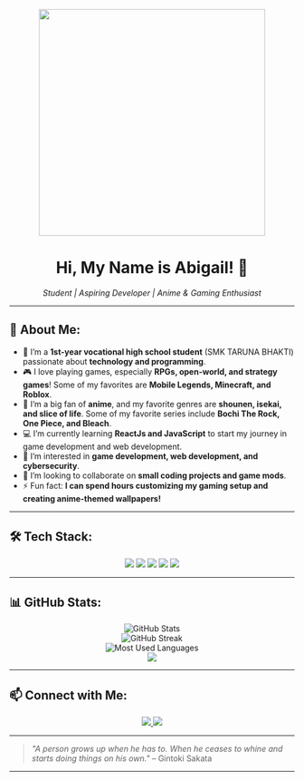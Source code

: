 <p align="center">
  <img src="https://media4.giphy.com/media/v1.Y2lkPTc5MGI3NjExdTYxanE0Y3c4ZnBybDZtamhndTEyNmNrZTYwOXBuOTB3Mm51NTZmaiZlcD12MV9pbnRlcm5hbF9naWZfYnlfaWQmY3Q9Zw/xE4B1JsvYBhFgTyule/giphy.gif" width="400" height="auto">
</p>

<h1 align="center">Hi, My Name is Abigail! 👋</h1>
<p align="center">
  <em>Student | Aspiring Developer | Anime & Gaming Enthusiast</em>
</p>

---

## 🚀 About Me:

- 🎒 I’m a **1st-year vocational high school student** (SMK TARUNA BHAKTI) passionate about **technology and programming**.  
- 🎮 I love playing games, especially **RPGs, open-world, and strategy games**! Some of my favorites are **Mobile Legends, Minecraft, and Roblox**.  
- 🎥 I’m a big fan of **anime**, and my favorite genres are **shounen, isekai, and slice of life**. Some of my favorite series include **Bochi The Rock, One Piece, and Bleach**.  
- 💻 I’m currently learning **ReactJs and JavaScript** to start my journey in game development and web development.  
- 🌱 I’m interested in **game development, web development, and cybersecurity**.  
- 🤝 I’m looking to collaborate on **small coding projects and game mods**.  
- ⚡ Fun fact: **I can spend hours customizing my gaming setup and creating anime-themed wallpapers!**  

---

## 🛠️ Tech Stack:

<p align="center">
  <img src="https://img.shields.io/badge/Python-3776AB?style=for-the-badge&logo=python&logoColor=white">
  <img src="https://img.shields.io/badge/JavaScript-F7DF1E?style=for-the-badge&logo=javascript&logoColor=black">
  <img src="https://img.shields.io/badge/HTML5-E34F26?style=for-the-badge&logo=html5&logoColor=white">
  <img src="https://img.shields.io/badge/CSS3-1572B6?style=for-the-badge&logo=css3&logoColor=white">
  <img src="https://img.shields.io/badge/Git-F05032?style=for-the-badge&logo=git&logoColor=white">
</p>

---

## 📊 GitHub Stats:

<p align="center">
  <img src="https://github-readme-stats.vercel.app/api?username=sukisigm69&show_icons=true&theme=tokyonight" alt="GitHub Stats"> 
  <br>
  <img src="https://github-readme-streak-stats.herokuapp.com/?user=sukisigm69&theme=tokyonight" alt="GitHub Streak"> 
  <br>
  <img src="https://github-readme-stats.vercel.app/api/top-langs/?username=sukisigm69&layout=compact&theme=tokyonight" alt="Most Used Languages"> 
  <br>
  <img src="https://github-profile-trophy.vercel.app/?username=sukisigm69&theme=tokyonight&margin-w=15&margin-h=15">
</p>

---

## 📫 Connect with Me:

<p align="center">
  <a href="https://www.instagram.com/abigailbyann/"> 
    <img src="https://img.shields.io/badge/Instagram-E4405F?style=for-the-badge&logo=instagram&logoColor=white">
  </a>
  <a href="mailto:abigailbyann@gmail.com"> 
    <img src="https://img.shields.io/badge/Email-D14836?style=for-the-badge&logo=gmail&logoColor=white">
  </a>
</p>

---

> *"A person grows up when he has to. When he ceases to whine and starts doing things on his own."* – Gintoki Sakata 

---

